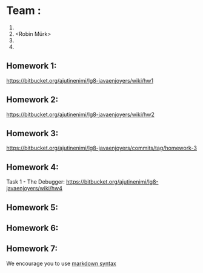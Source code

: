 # Team <JavaEnyojers>:
1. <Marko Peedosk>
2. <Robin Mürk>
3. <Rasmus Mirma>
3. <Oliver Pikani>

## Homework 1:
https://bitbucket.org/ajutinenimi/lg8-javaenjoyers/wiki/hw1

## Homework 2:
https://bitbucket.org/ajutinenimi/lg8-javaenjoyers/wiki/hw2

## Homework 3:
https://bitbucket.org/ajutinenimi/lg8-javaenjoyers/commits/tag/homework-3

## Homework 4:
Task 1 - The Debugger: https://bitbucket.org/ajutinenimi/lg8-javaenjoyers/wiki/hw4

## Homework 5:
<Links to the solution>

## Homework 6:
<Links to the solution>

## Homework 7:
<Links to the solution>

We encourage you to use [markdown syntax](https://confluence.atlassian.com/bitbucketserver/markdown-syntax-guide-776639995.html)